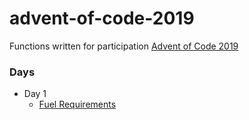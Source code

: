# advent-of-code-2019
Functions written for participation [Advent of Code 2019](https://adventofcode.com/)


### Days
- Day 1
  - [Fuel Requirements](https://github.com/n33kos/advent-of-code-2019/src/fuelRequirements.js)

  